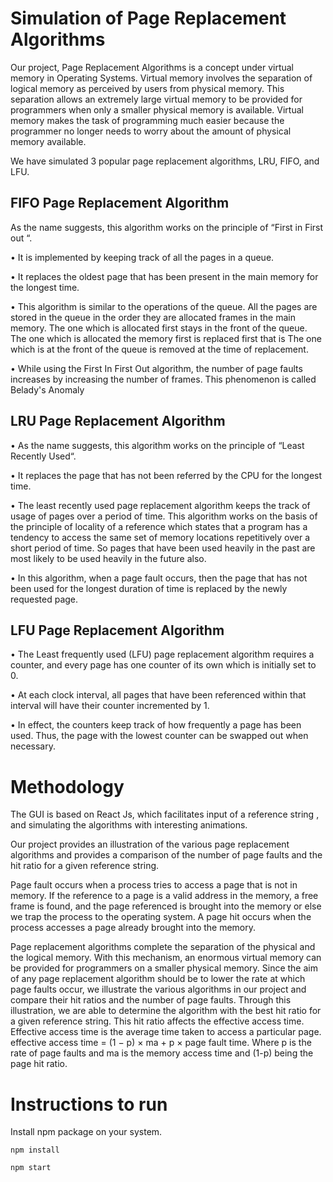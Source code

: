 # Simulation of Page Replacement Algorithms

Our project, Page Replacement Algorithms is a concept under virtual memory in Operating Systems. Virtual memory involves the separation of logical memory as perceived by users from physical memory. This separation allows an extremely large virtual memory to be provided for programmers when only a smaller physical memory is available. Virtual memory makes the task of programming much easier because the programmer no longer needs to worry about the amount of physical memory available.

We have simulated 3 popular page replacement algorithms, LRU, FIFO, and LFU.

## FIFO Page Replacement Algorithm

 As the name suggests, this algorithm works on the principle of “First in First out “.
 
• It is implemented by keeping track of all the pages in a queue. 

• It replaces the oldest page that has been present in the main memory for the longest time.

• This algorithm is similar to the operations of the queue. All the pages are stored
 in the queue in the order they are allocated frames in the main memory. The
 one which is allocated first stays in the front of the queue. The one which is
 allocated the memory first is replaced first that is
The one which is at the front of the queue is removed at the time of replacement.

• While using the First In First Out algorithm, the number of page faults increases by increasing the number of frames. This phenomenon is called Belady's Anomaly


## LRU Page Replacement Algorithm

• As the name suggests, this algorithm works on the principle of “Least Recently Used“.

• It replaces the page that has not been referred by the CPU for the longest time.

• The least recently used page replacement algorithm keeps the track of usage of pages over a period of time. This algorithm works on the basis of
the principle of locality of a reference which states that a program has a tendency to access the same set of memory locations repetitively over a short period of time. So pages that have been used heavily in the past are most likely to be used heavily in the future also.

• In this algorithm, when a page fault occurs, then the page that has not been used for the longest duration of time is replaced by the newly requested page.


## LFU Page Replacement Algorithm

• The Least frequently used (LFU) page replacement algorithm requires a counter, and
every page has one counter of its own which is initially set to 0.

• At each clock interval, all pages that have been referenced within that interval will have
their counter incremented by 1.

• In effect, the counters keep track of how frequently a page has been used. Thus, the
page with the lowest counter can be swapped out when necessary.

# Methodology

The GUI is based on React Js, which facilitates input of a reference string , and simulating the algorithms with interesting animations. 

Our project provides an illustration of the various page replacement algorithms and provides a comparison of the number of page faults and the hit ratio for a given reference string.

Page fault occurs when a process tries to access a page that is not in memory. If the reference to a page is a valid address in the memory, a free frame is found, and the page referenced is brought into the memory or else we trap the process to the operating system. A page hit occurs when the process accesses a page already brought into the memory.

Page replacement algorithms complete the separation of the physical and the logical memory. With this mechanism, an enormous virtual memory can be provided for programmers on a smaller physical memory.
Since the aim of any page replacement algorithm should be to lower the rate at which page faults occur, we illustrate the various algorithms in our project and compare their hit ratios and the number of page faults. Through this illustration, we are able to determine the algorithm with the best hit ratio for a given reference string. This hit ratio affects the effective access time. Effective access time is the average time taken to access a particular page.
effective access time = (1 − p) × ma + p × page fault time.
Where p is the rate of page faults and ma is the memory access time and (1-p) being the page hit ratio.


# Instructions to run

Install npm package on your system.

```
npm install

npm start

```
